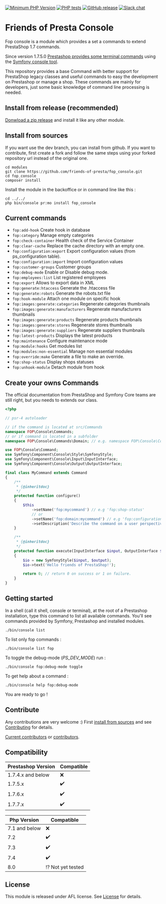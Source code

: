 [![Minimum PHP Version](https://img.shields.io/badge/php-%3E%3D%207.2-8892BF.svg?style=flat-square)](https://php.net/)
[![PHP tests](https://github.com/friends-of-presta/fop_console/actions/workflows/phpstan.yml/badge.svg)](https://github.com/friends-of-presta/fop_console/blob/dev/.github/workflows/phpstan.yml)
[![GitHub release](https://img.shields.io/github/v/release/friends-of-presta/fop_console)](https://github.com/friends-of-presta/fop_console/releases)
[![Slack chat](https://img.shields.io/badge/Chat-on%20Slack-red)](https://github.com/friends-of-presta/who-we-are#what-we-do)

# Friends of Presta Console

Fop console is a module which provides a set a commands to extend PrestaShop 1.7 commands.

Since version 1.7.5.0 [Prestashop provides some terminal commands](https://devdocs.prestashop.com/1.7/modules/concepts/commands/) using the [Symfony console tool](https://symfony.com/doc/3.4/console.html).

This repository provides a base Command with better support for PrestaShop legacy classes and useful commands to easy the development on Prestashop or manage a shop.
These commands are mainly for developers, just some basic knowledge of command line processing is needed.

## Install from release (recommended)

[Donwload a zip release](https://github.com/friends-of-presta/fop_console/releases) and install it like any other module.

## Install from sources

If you want use the dev branch, you can install from github.
If you want to contribute, first create a fork and follow the same steps using your forked repository url instead of the original one.

```
cd modules 
git clone https://github.com/friends-of-presta/fop_console.git
cd fop_console
composer install
```
Install the module in the backoffice or in command line like this :
```
cd ../../
php bin/console pr:mo install fop_console
```

## Current commands

* `fop:add-hook`                       Create hook in database
* `fop:category`                       Manage empty categories
* `fop:check-container`                Health check of the Service Container
* `fop:clear-cache`                    Replace the cache directory with an empty one.
* `fop:configuration:export`           Export configuration values (from ps_configuration table).
* `fop:configuration:import`           Import configuration values
* `fop:customer-groups`                Customer groups
* `fop:debug-mode`                     Enable or Disable debug mode.
* `fop:employees:list`                 List registered employees  
* `fop:export`                         Allows to export data in XML
* `fop:generate:htaccess`              Generate the .htaccess file
* `fop:generate:robots`                Generate the robots.txt file
* `fop:hook-module`                    Attach one module on specific hook
* `fop:images:generate:categories`     Regenerate categories thumbnails
* `fop:images:generate:manufacturers`  Regenerate manufacturers thumbnails
* `fop:images:generate:products`       Regenerate products thumbnails
* `fop:images:generate:stores`         Regenerate stores thumbnails
* `fop:images:generate:suppliers`      Regenerate suppliers thumbnails
* `fop:latest-products`                Displays the latest products
* `fop:maintenance`                    Configure maintenance mode
* `fop:module:hooks`                   Get modules list
* `fop:modules:non-essential`          Manage non essential modules
* `fop:override:make`                  Generate a file to make an override.
* `fop:shop-status`                    Display shops statuses
* `fop:unhook-module`                  Detach module from hook

## Create your owns Commands

The official documentation from PrestaShop and Symfony Core teams are still right, but you needs
to extends our class.

```php
<?php

// psr-4 autoloader

// if the command is located at src/Commands
namespace FOP\Console\Commands; 
// or if command is located in a subfolder
namespace FOP\Console\Commands\Domain; // e.g. namespace FOP\Console\Commands\Configuration

use FOP\Console\Command;
use Symfony\Component\Console\Style\SymfonyStyle;
use Symfony\Component\Console\Input\InputInterface;
use Symfony\Component\Console\Output\OutputInterface;

final class MyCommand extends Command
{
    /**
     * {@inheritdoc}
     */
    protected function configure()
    {
        $this
            ->setName('fop:mycommand') // e.g 'fop:shop-status'
            // or
            ->setName('fop:domain:mycommand') // e.g 'fop:configuration:export' 
            ->setDescription('Describe the command on a user perspective.');
    }

    /**
     * {@inheritdoc}
     */
    protected function execute(InputInterface $input, OutputInterface $output)
    {
        $io = new SymfonyStyle($input, $output);
        $io->text('Hello friends of PrestaShop!');

        return 0; // return 0 on success or 1 on failure.
    }
}
```

## Getting started

In a shell (call it shell, console or terminal), at the root of a Prestashop installation, type this command to list all available commands.
You'll see commands provided by Symfony, Prestashop and installed modules.

```shell
./bin/console list
```

To list only fop commands :
```shell
./bin/console list fop
```

To toggle the debug-mode (_PS_DEV_MODE_) run :
```shell
./bin/console fop:debug-mode toggle
```

To get help about a command :
```shell
./bin/console help fop:debug-mode
```

You are ready to go !

## Contribute

Any contributions are very welcome :)
First [install from sources](/README.md#install-from-sources) and see [Contributing](/CONTRIBUTING.md) for details.

[Current contributors](https://github.com/friends-of-presta/fop_console/graphs/contributors) or [contributors](/CONTRIBUTORS.md).

## Compatibility

| Prestashop Version | Compatible |
| ------------------ | -----------|
| 1.7.4.x and below | :x: |
| 1.7.5.x | :heavy_check_mark: |
| 1.7.6.x | :heavy_check_mark: |
| 1.7.7.x | :heavy_check_mark: |

| Php Version | Compatible |
| ------ | -----------|
| 7.1 and below | :x: |
| 7.2 | :heavy_check_mark: |
| 7.3| :heavy_check_mark: |
| 7.4 | :heavy_check_mark: |
| 8.0 | :interrobang: Not yet tested |

## License

This module is released under AFL license.
See [License](/docs/licenses/LICENSE.txt) for details.
